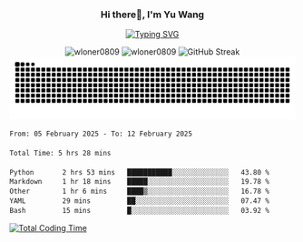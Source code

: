 <h3 align="center">Hi there👋, I'm Yu Wang</h1>

<p align="center"><a href="https://git.io/typing-svg"><img src="https://readme-typing-svg.demolab.com?font=Alex+Brush&size=18&pause=1000&color=716A50&background=6F66FF00&center=true&vCenter=true&width=435&lines=To+love+oneself+is+the+beginning+of+a+lifelong+romance.+%E2%80%94+Oscar+Wilde" alt="Typing SVG" /></a></p>


<p align="center">
 <img src="https://github-readme-stats.vercel.app/api/top-langs?username=wloner0809&show_icons=true&locale=en&layout=compact" alt="wloner0809" height=120 />
 <img src="https://github-readme-stats.vercel.app/api?username=wloner0809&show_icons=true&locale=en" alt="wloner0809" height=120 />
 <img src="https://github-readme-streak-stats.herokuapp.com?user=wloner0809&theme=microsoft" alt="GitHub Streak" height=120 />
 <img src="https://github.com/Wloner0809/Wloner0809/blob/output/github-contribution-grid-snake.svg">
</p>
 
<!--START_SECTION:waka-->

```txt
From: 05 February 2025 - To: 12 February 2025

Total Time: 5 hrs 28 mins

Python       2 hrs 53 mins   ███████████░░░░░░░░░░░░░░   43.80 %
Markdown     1 hr 18 mins    █████░░░░░░░░░░░░░░░░░░░░   19.78 %
Other        1 hr 6 mins     ████▒░░░░░░░░░░░░░░░░░░░░   16.78 %
YAML         29 mins         ██░░░░░░░░░░░░░░░░░░░░░░░   07.47 %
Bash         15 mins         █░░░░░░░░░░░░░░░░░░░░░░░░   03.92 %
```

<!--END_SECTION:waka-->

[![Total Coding Time](https://wakatime.com/badge/user/3b010e91-e8bb-445f-9eac-c8ab5bc30cb6.svg)](https://wakatime.com/@3b010e91-e8bb-445f-9eac-c8ab5bc30cb6)

